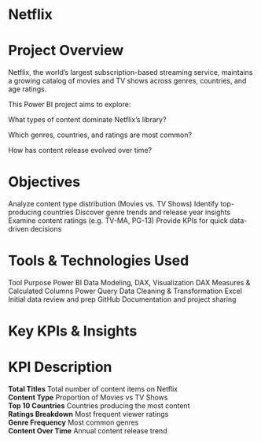 # Netflix

# Project Overview
Netflix, the world’s largest subscription-based streaming service, maintains 
a growing catalog of movies and TV shows across genres, countries, and age ratings.

This Power BI project aims to explore:

What types of content dominate Netflix’s library?

Which genres, countries, and ratings are most common?

How has content release evolved over time?

# Objectives
Analyze content type distribution (Movies vs. TV Shows)
Identify top-producing countries
Discover genre trends and release year insights
Examine content ratings (e.g. TV-MA, PG-13)
Provide KPIs for quick data-driven decisions

# Tools & Technologies Used
Tool	Purpose
Power BI	Data Modeling, DAX, Visualization
DAX	Measures & Calculated Columns
Power Query	Data Cleaning & Transformation
Excel	Initial data review and prep
GitHub	Documentation and project sharing

# Key KPIs & Insights

# KPI                         Description
**Total Titles**              Total number of content items on Netflix  
**Content Type**              Proportion of Movies vs TV Shows  
**Top 10 Countries**          Countries producing the most content  
**Ratings Breakdown**         Most frequent viewer ratings  
**Genre Frequency**           Most common genres  
**Content Over Time**         Annual content release trend  
